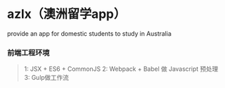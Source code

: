 # azlx（澳洲留学app）
provide an app for domestic students to study in Australia

### 前端工程环境
>1: JSX + ES6 + CommonJS 
>2: Webpack + Babel 做 Javascript 预处理
>3: Gulp做工作流